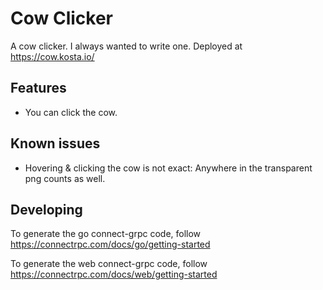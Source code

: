 # Cow Clicker

A cow clicker. I always wanted to write one.
Deployed at https://cow.kosta.io/

## Features

* You can click the cow.

## Known issues

* Hovering & clicking the cow is not exact: Anywhere in the transparent png
  counts as well.

## Developing

To generate the go connect-grpc code, follow https://connectrpc.com/docs/go/getting-started

To generate the web connect-grpc code, follow https://connectrpc.com/docs/web/getting-started
